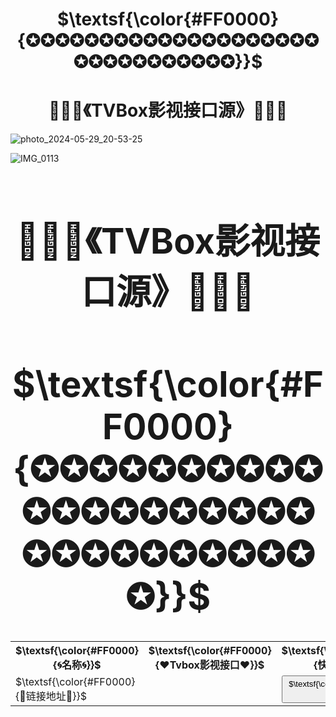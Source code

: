 <h1 align="center">$\textsf{\color{#FF0000}{✪✪✪✪✪✪✪✪✪✪✪✪✪✪✪✪✪✪✪✪✪✪✪✪✪✪✪✪✪✪✪}}$</h1>
<h1 align="center">📡✨🌟《TVBox影视接口源》🌟💫📡</h1>

![photo_2024-05-29_20-53-25](https://github.com/alantang1977/pg/assets/107459091/7520d9d9-e4ba-472a-8a73-21fd5ad693e5)

![IMG_0113](https://github.com/alantang1977/pg/assets/107459091/a69f166c-07c8-4159-b442-bcf93983938c)

<h1 align="center"$\textsf{\color{#FF0000}{🌀测试🌀}}$</h1>

<table>
  <colgroup>
    <col style="width: 20%;">
    <col style="width: 60%;">
    <col style="width: 20%;">
  </colgroup>
  <tr>
    <th>$\textsf{\color{#FF0000}{🌀名称🌀}}$</th>
    <th>$\textsf{\color{#FF0000}{❤️Tvbox影视接口❤️}}$</th>
    <th>$\textsf{\color{#FF0000}{快速复制}}$
</th>
  </tr>
  <tr>
    <td>$\textsf{\color{#FF0000}{🔰链接地址🔰}}$</td>
    <td><a href="URL-2"></a></td>
    <td><button class="button" onclick="copyToClipboard('URL')">$\textsf{\color{#FF0000}{快速复制}}$</button></td>
  </tr>

<h1 align="center">📡✨🌟《TVBox影视接口源》🌟💫📡</h1>
<h1 align="center">$\textsf{\color{#FF0000}{✪✪✪✪✪✪✪✪✪✪✪✪✪✪✪✪✪✪✪✪✪✪✪✪✪✪✪✪✪✪✪}}$</h1>
